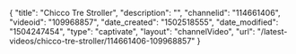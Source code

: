 {
    "title": "Chicco Tre Stroller",
    "description": "",
    "channelid": "114661406",
    "videoid": "109968857",
    "date_created": "1502518555",
    "date_modified": "1504247454",
    "type": "captivate",
    "layout": "channelVideo",
    "url": "\/latest-videos\/chicco-tre-stroller\/114661406-109968857"
}